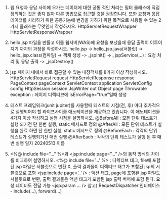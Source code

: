 1. 웹 요청과 응답 사이에 오가는 데이터에 대한 공통 적인 처리는 필터 클래스에 직접
   정의하는 것은 좋지 않아 다른 방법으로 접근할 것을 권장합니다. 또한 요청과 응답
   데이터를 처리하기 위한 공통기능에 변경을 가하기 위한 목적으로 사용될 수 있는
   2가지 클래스는 무엇인지 작성하시오.
   HttpServletRequestWrapper
   HttpServletResponseWrapper
2. hello.jsp 파일을 만들고 이를 웹서버(WAS)에 요청을 보냈을때 응답 출력이
   이루어지기 까지의 과정을 작성하시오.
   hello.jsp -> hello_jsp.java(서블릿) -> hello_jsp.class(컴파일) -> 객체 생성
   -> \_jspInit() -> \_jspService(...) : 요청 처리 및 응답 출력 -> \_jspDestroy()

3. jsp 페이지 내에서 바로 접근할 수 있는 내장객체를 8가지 이상 작성하시오.
   HttpServletRequest request
   HttpServletResponse response
   PageContext pageContext
   ServletContext application
   ServletConfig config
   HttpSession session
   JspWriter out
   Object page
   Throwable exception : 페이지 디렉티브에 isErrorPage=”true”일때 생성

4. 테스트 프레임워크(junit jupiter)를 사용할때 테스트의 시점(전, 후) 마다 추가적으로
   실행되어야 할 라이프사이클 애노테이션을 제공하고 있습니다. 이 애노테이션을
   4가지 이상 작성하고 실행 시점을 설명하시오.
   @BeforeAll : 모든 단위 테스트가 실행 되기전 단 한번 실행, static 메서드로 정의
   @AfterAll : 모든 단위 테스트가 실행을 완료 하면 단 한번 실행, static 메서드로 정의
   @BeforeEach : 각각의 단위 테스트가 실행되기전 매번 실행
   @AfterEach : 각각의 단위 테스트가 실행 된 후 매번 실행
   일자 20240513 이름

5. <%@ include file=”...” %>과 <jsp:include page=”...” />의 동작 방식의 차이를
   비교하여 설명하시오.
   <%@ include file=’...’ %> : 디렉티브 태그, file에 포함된 jsp 파일은
   서블릿으로 변환 X, 출력 결과물이 디렉티브 태그가 포함된 jsp의
   서블릿으로 포함
   <jsp:include page=’..’ /> : 액션 태그, page에 포함된 jsp 파일도
   서블릿으로 변환, 출력 결과물은 액션 태그가 포함된 jsp 출력 버퍼에
   포함 된다. 요청 데이터도 전달 가능 <jsp:param … />
   참고)
   RequestDispatcher 인터페이스 - include(...), forward(...)
